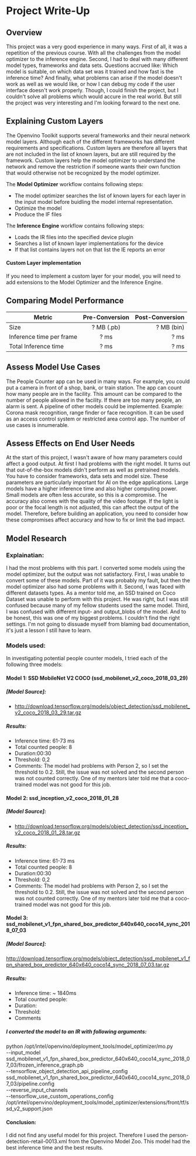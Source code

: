 # Project Write-Up

## Overview
This project was a very good experience in many ways. First of all, it was a repetition of the previous course. With all the challenges from the model optimizer to the inference engine. Second, I had to deal with many different model types, frameworks and data sets. Questions accrued like: Which model is suitable, on which data set was it trained and how fast is the inference time? And finally, what problems can arise if the model doesn't work as well as we would like, or how I can debug my code if the user interface doesn't work properly.
Though, I could finish the project, but I couldn't solve all problems which would accure in the real world. But still the project was very interesting and I'm looking forward to the next one.

## Explaining Custom Layers
The Openvino Toolkit supports several frameworks and their neural network model layers. Although each of the different frameworks has different requirements and specifications. Custom layers are therefore all layers that are not included in the list of known layers, but are still required by the framework. Custom layers help the model optimizer to understand the network and remove the restriction if someone wants their own function that would otherwise not be recognized by the model optimizer.

The **Model Optimizer** workflow contains following steps:

- The model optimizer searches the list of known layers for each layer in the input model before buidling the model internal representation.
- Optimize the model
- Produce the IF files

The **Inference Engine** workflow contains following steps:

- Loads the IR files into the specified device plugin
- Searches a list of known layer implementations for the device
- If that list contains layers not on that list the IE reports an error

#### Custom Layer implementation
If you need to implement a custom layer for your model, you will need to add extensions to the Model Optimizer and the Inference Engine.

## Comparing Model Performance

| Metric        | Pre-Conversion| Post-Conversion  |
| ------------- |:-------------:| -----:           |
| Size          | ? MB (.pb) | ? MB (bin)    |
| Inference time per frame| ? ms |   ? ms   |
| Total Inference time | ? ms |   ? ms|


## Assess Model Use Cases

The People Counter app can be used in many ways. For example, you could put a camera in front of a shop, bank, or train station.
The app can count how many people are in the facility. This amount can be compared to the number of people allowed in the facility. If there are too many people, an alarm is sent. A pipeline of other models could be implemented. Example: Corona mask recognition, range finder or face recognition. It can be used as an access control system or restricted area control app. The number of use cases is innumerable.

## Assess Effects on End User Needs

At the start of this project, I wasn't aware of how many parameters could affect a good output. At first I had problems with the right model. It turns out that out-of-the-box models didn't perform as well as pretrained models. You have to consider frameworks, data sets and model size. These parameters are particularly important for AI on the edge applications. Large models have a higher inference time and also higher computing power. Small models are often less accurate, so this is a compromise. The accuracy also comes with the quality of the video footage. If the light is poor or the focal length is not adjusted, this can affect the output of the model. Therefore, before building an application, you need to consider how these compromises affect accuracy and how to fix or limit the bad impact.

## Model Research

### Explainatian:
I had the most problems with this part. I converted some models using the model optimizer, but the output was not satisfactory.
First, I was unable to convert some of these models. Part of it was probably my fault, but then the model optimizer also had some problems with it. Second, I was faced with different datasets types. As a mentor told me, an SSD trained on Coco Dataset was unable to perform with this project. He was right, but I was still confused because many of my fellow students used the same model. Third, I was confused with different input- and output_blobs of the model. And to be honest, this was one of my biggest problems. I couldn't find the right settings. I'm not going to dissuade myself from blaming bad documentation, it's just a lesson I still have to learn.

### Models used:
In investigating potential people counter models, I tried each of the following three models:

#### Model 1: SSD MobileNet V2 COCO (ssd_mobilenet_v2_coco_2018_03_29)

##### [Model Source]:
- http://download.tensorflow.org/models/object_detection/ssd_mobilenet_v2_coco_2018_03_29.tar.gz

##### Results:
- Inference time: 61-73 ms
- Total counted people: 8
- Duration:00:30
- Threshold: 0,2
- Comments:
The model had problems with Person 2, so I set the threshold to 0.2.
Still, the issue was not solved and the second person was not counted correctly.
One of my mentors later told me that a coco-trained model was not good for this job.

#### Model 2: ssd_inception_v2_coco_2018_01_28

##### [Model Source]:
- http://download.tensorflow.org/models/object_detection/ssd_inception_v2_coco_2018_01_28.tar.gz

##### Results:
- Inference time: 61-73 ms
- Total counted people: 8
- Duration:00:30
- Threshold: 0,2
- Comments:
The model had problems with Person 2, so I set the threshold to 0.2.
Still, the issue was not solved and the second person was not counted correctly.
One of my mentors later told me that a coco-trained model was not good for this job.

#### Model 3: ssd_mobilenet_v1_fpn_shared_box_predictor_640x640_coco14_sync_2018_07_03

##### [Model Source]:
http://download.tensorflow.org/models/object_detection/ssd_mobilenet_v1_fpn_shared_box_predictor_640x640_coco14_sync_2018_07_03.tar.gz

##### Results:
- Inference time: ~ 1840ms
- Total counted people:
- Duration:
- Threshold:
- Comments

##### I converted the model to an IR with following arguments:
python /opt/intel/openvino/deployment_tools/model_optimizer/mo.py \
--input_model ssd_mobilenet_v1_fpn_shared_box_predictor_640x640_coco14_sync_2018_07_03/frozen_inference_graph.pb \
--tensorflow_object_detection_api_pipeline_config ssd_mobilenet_v1_fpn_shared_box_predictor_640x640_coco14_sync_2018_07_03/pipeline.config \
--reverse_input_channels \
--tensorflow_use_custom_operations_config /opt/intel/openvino/deployment_tools/model_optimizer/extensions/front/tf/ssd_v2_support.json

#### Conclusion:
I did not find any useful model for this project. Therefore I used the person-detection-retail-0013.xml from the Openvino Model Zoo.
This model had the best inference time and the best results.

